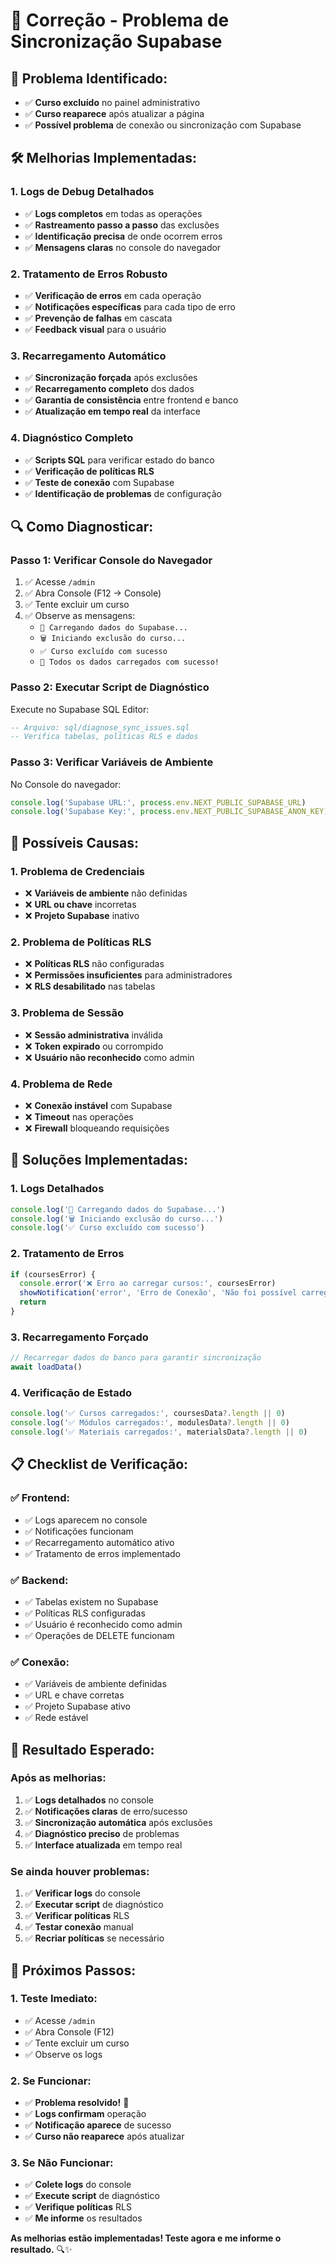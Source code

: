 # 🔧 **Correção - Problema de Sincronização Supabase**

## 🚨 **Problema Identificado:**
- ✅ **Curso excluído** no painel administrativo
- ✅ **Curso reaparece** após atualizar a página
- ✅ **Possível problema** de conexão ou sincronização com Supabase

## 🛠️ **Melhorias Implementadas:**

### **1. Logs de Debug Detalhados**
- ✅ **Logs completos** em todas as operações
- ✅ **Rastreamento passo a passo** das exclusões
- ✅ **Identificação precisa** de onde ocorrem erros
- ✅ **Mensagens claras** no console do navegador

### **2. Tratamento de Erros Robusto**
- ✅ **Verificação de erros** em cada operação
- ✅ **Notificações específicas** para cada tipo de erro
- ✅ **Prevenção de falhas** em cascata
- ✅ **Feedback visual** para o usuário

### **3. Recarregamento Automático**
- ✅ **Sincronização forçada** após exclusões
- ✅ **Recarregamento completo** dos dados
- ✅ **Garantia de consistência** entre frontend e banco
- ✅ **Atualização em tempo real** da interface

### **4. Diagnóstico Completo**
- ✅ **Scripts SQL** para verificar estado do banco
- ✅ **Verificação de políticas RLS**
- ✅ **Teste de conexão** com Supabase
- ✅ **Identificação de problemas** de configuração

## 🔍 **Como Diagnosticar:**

### **Passo 1: Verificar Console do Navegador**
1. ✅ Acesse `/admin`
2. ✅ Abra Console (F12 → Console)
3. ✅ Tente excluir um curso
4. ✅ Observe as mensagens:
   - `🔄 Carregando dados do Supabase...`
   - `🗑️ Iniciando exclusão do curso...`
   - `✅ Curso excluído com sucesso`
   - `🎉 Todos os dados carregados com sucesso!`

### **Passo 2: Executar Script de Diagnóstico**
Execute no Supabase SQL Editor:
```sql
-- Arquivo: sql/diagnose_sync_issues.sql
-- Verifica tabelas, políticas RLS e dados
```

### **Passo 3: Verificar Variáveis de Ambiente**
No Console do navegador:
```javascript
console.log('Supabase URL:', process.env.NEXT_PUBLIC_SUPABASE_URL)
console.log('Supabase Key:', process.env.NEXT_PUBLIC_SUPABASE_ANON_KEY)
```

## 🎯 **Possíveis Causas:**

### **1. Problema de Credenciais**
- ❌ **Variáveis de ambiente** não definidas
- ❌ **URL ou chave** incorretas
- ❌ **Projeto Supabase** inativo

### **2. Problema de Políticas RLS**
- ❌ **Políticas RLS** não configuradas
- ❌ **Permissões insuficientes** para administradores
- ❌ **RLS desabilitado** nas tabelas

### **3. Problema de Sessão**
- ❌ **Sessão administrativa** inválida
- ❌ **Token expirado** ou corrompido
- ❌ **Usuário não reconhecido** como admin

### **4. Problema de Rede**
- ❌ **Conexão instável** com Supabase
- ❌ **Timeout** nas operações
- ❌ **Firewall** bloqueando requisições

## 🔧 **Soluções Implementadas:**

### **1. Logs Detalhados**
```javascript
console.log('🔄 Carregando dados do Supabase...')
console.log('🗑️ Iniciando exclusão do curso...')
console.log('✅ Curso excluído com sucesso')
```

### **2. Tratamento de Erros**
```javascript
if (coursesError) {
  console.error('❌ Erro ao carregar cursos:', coursesError)
  showNotification('error', 'Erro de Conexão', 'Não foi possível carregar os cursos do banco de dados.')
  return
}
```

### **3. Recarregamento Forçado**
```javascript
// Recarregar dados do banco para garantir sincronização
await loadData()
```

### **4. Verificação de Estado**
```javascript
console.log('✅ Cursos carregados:', coursesData?.length || 0)
console.log('✅ Módulos carregados:', modulesData?.length || 0)
console.log('✅ Materiais carregados:', materialsData?.length || 0)
```

## 📋 **Checklist de Verificação:**

### **✅ Frontend:**
- ✅ Logs aparecem no console
- ✅ Notificações funcionam
- ✅ Recarregamento automático ativo
- ✅ Tratamento de erros implementado

### **✅ Backend:**
- ✅ Tabelas existem no Supabase
- ✅ Políticas RLS configuradas
- ✅ Usuário é reconhecido como admin
- ✅ Operações de DELETE funcionam

### **✅ Conexão:**
- ✅ Variáveis de ambiente definidas
- ✅ URL e chave corretas
- ✅ Projeto Supabase ativo
- ✅ Rede estável

## 🎉 **Resultado Esperado:**

### **Após as melhorias:**
1. ✅ **Logs detalhados** no console
2. ✅ **Notificações claras** de erro/sucesso
3. ✅ **Sincronização automática** após exclusões
4. ✅ **Diagnóstico preciso** de problemas
5. ✅ **Interface atualizada** em tempo real

### **Se ainda houver problemas:**
1. ✅ **Verificar logs** do console
2. ✅ **Executar script** de diagnóstico
3. ✅ **Verificar políticas** RLS
4. ✅ **Testar conexão** manual
5. ✅ **Recriar políticas** se necessário

## 🚀 **Próximos Passos:**

### **1. Teste Imediato:**
- ✅ Acesse `/admin`
- ✅ Abra Console (F12)
- ✅ Tente excluir um curso
- ✅ Observe os logs

### **2. Se Funcionar:**
- ✅ **Problema resolvido!** 🎉
- ✅ **Logs confirmam** operação
- ✅ **Notificação aparece** de sucesso
- ✅ **Curso não reaparece** após atualizar

### **3. Se Não Funcionar:**
- ✅ **Colete logs** do console
- ✅ **Execute script** de diagnóstico
- ✅ **Verifique políticas** RLS
- ✅ **Me informe** os resultados

**As melhorias estão implementadas! Teste agora e me informe o resultado.** 🔍✨




